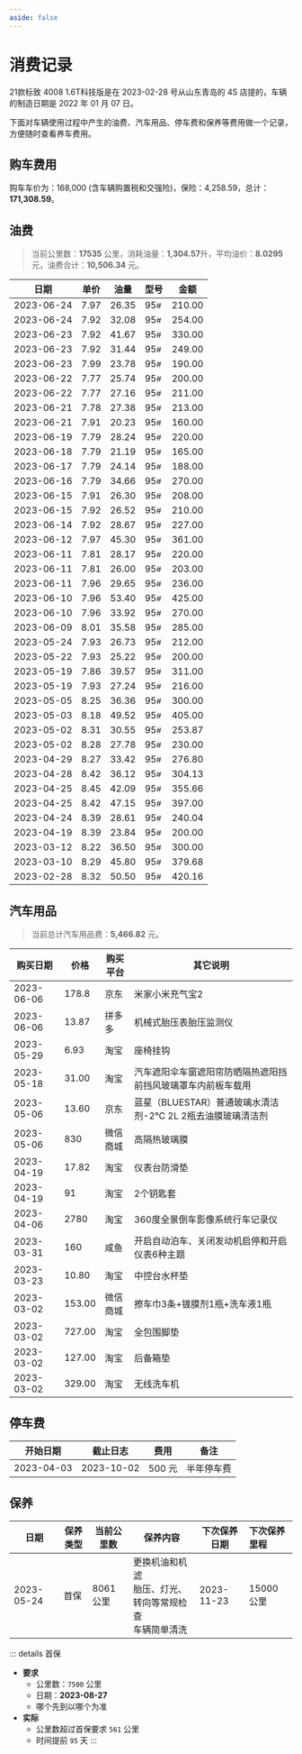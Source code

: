 ```yaml
---
aside: false
---
```


# 消费记录

21款标致 4008 1.6T科技版是在 2023-02-28 号从山东青岛的 4S 店提的，车辆的制造日期是 2022 年 01 月 07 日。

下面对车辆使用过程中产生的油费、汽车用品、停车费和保养等费用做一个记录，方便随时查看养车费用。

## 购车费用

购车车价为：168,000 (含车辆购置税和交强险)，保险：4,258.59，总计：**171,308.59**。

## 油费

> 当前公里数：**17535** 公里，消耗油量：**1,304.57**升，平均油价：**8.0295**元，油费合计：**10,506.34** 元。
> <!-- 油费合计： 420.16 + 379.68 + 300.00 + 200.00 + 240.04 + 397.00 + 355.66 + 304.13 + 276.80 + 230.00 + 253.87 + 405.00 + 300.00 + 216.00 + 311.00 + 200.00 + 212 + 210.00 + 254.00 + 330.00 + 249.00 + 190.00 + 200.00 + 211.00 + 213.00 + 160.00 + 220.00 + 165.00 + 188.00 + 270.00 + 208.00 + 210.00 + 227.00 + 361.00 + 220.00 + 203.00 + 236.00 + 425.00 + 270.00 + 285.00 = 10,506.34 -->
> <!-- 总油耗量：50.50 + 45.80 + 36.50 + 23.84 + 28.61 + 47.15 + 42.09 + 36.12 + 33.42 + 27.78 + 30.55 + 49.52 + 36.36 + 27.24 + 39.57 + 25.22 + 26.73 + 26.35 + 32.08 + 41.67 + 31.44 + 23.78 + 25.74 + 27.16 + 27.38 + 20.23 + 28.24 + 21.19 + 24.14 + 34.66 + 26.30 + 26.52 + 28.67 + 45.30 + 28.17 + 26.00 + 29.65 + 53.40 + 33.92 + 35.58 = 1,304.57 -->
> <!-- 平均油价（元/升）：(8.32 + 8.29 + 8.22 + 8.39 + 8.39 + 8.42 + 8.45 + 8.42 + 8.27 + 8.28 + 8.31 + 8.18 + 8.25 + 7.93 + 7.86 + 7.93 + 7.93 + 7.97 + 7.92 + 7.92 + 7.92 + 7.99 + 7.77 + 7.77 + 7.78 + 7.91 + 7.79 + 7.79 + 7.79 + 7.79 + 7.91 + 7.92 + 7.92 + 7.97 + 7.81 + 7.81 + 7.96 + 7.96 + 7.96 + 8.01) / 40 = 8.0295 -->

| 日期         | 单价   | 油量    | 型号                 | 金额     |
|------------|------|-------|--------------------|--------|
| 2023-06-24 | 7.97 | 26.35 | 95<small>#</small> | 210.00 |
| 2023-06-24 | 7.92 | 32.08 | 95<small>#</small> | 254.00 |
| 2023-06-23 | 7.92 | 41.67 | 95<small>#</small> | 330.00 |
| 2023-06-23 | 7.92 | 31.44 | 95<small>#</small> | 249.00 |
| 2023-06-23 | 7.99 | 23.78 | 95<small>#</small> | 190.00 |
| 2023-06-22 | 7.77 | 25.74 | 95<small>#</small> | 200.00 |
| 2023-06-22 | 7.77 | 27.16 | 95<small>#</small> | 211.00 |
| 2023-06-21 | 7.78 | 27.38 | 95<small>#</small> | 213.00 |
| 2023-06-21 | 7.91 | 20.23 | 95<small>#</small> | 160.00 |
| 2023-06-19 | 7.79 | 28.24 | 95<small>#</small> | 220.00 |
| 2023-06-18 | 7.79 | 21.19 | 95<small>#</small> | 165.00 |
| 2023-06-17 | 7.79 | 24.14 | 95<small>#</small> | 188.00 |
| 2023-06-16 | 7.79 | 34.66 | 95<small>#</small> | 270.00 |
| 2023-06-15 | 7.91 | 26.30 | 95<small>#</small> | 208.00 |
| 2023-06-15 | 7.92 | 26.52 | 95<small>#</small> | 210.00 |
| 2023-06-14 | 7.92 | 28.67 | 95<small>#</small> | 227.00 |
| 2023-06-12 | 7.97 | 45.30 | 95<small>#</small> | 361.00 |
| 2023-06-11 | 7.81 | 28.17 | 95<small>#</small> | 220.00 |
| 2023-06-11 | 7.81 | 26.00 | 95<small>#</small> | 203.00 |
| 2023-06-11 | 7.96 | 29.65 | 95<small>#</small> | 236.00 |
| 2023-06-10 | 7.96 | 53.40 | 95<small>#</small> | 425.00 |
| 2023-06-10 | 7.96 | 33.92 | 95<small>#</small> | 270.00 |
| 2023-06-09 | 8.01 | 35.58 | 95<small>#</small> | 285.00 |
| 2023-05-24 | 7.93 | 26.73 | 95<small>#</small> | 212.00 |
| 2023-05-22 | 7.93 | 25.22 | 95<small>#</small> | 200.00 | 
| 2023-05-19 | 7.86 | 39.57 | 95<small>#</small> | 311.00 |
| 2023-05-19 | 7.93 | 27.24 | 95<small>#</small> | 216.00 | 
| 2023-05-05 | 8.25 | 36.36 | 95<small>#</small> | 300.00 |
| 2023-05-03 | 8.18 | 49.52 | 95<small>#</small> | 405.00 |
| 2023-05-02 | 8.31 | 30.55 | 95<small>#</small> | 253.87 | 
| 2023-05-02 | 8.28 | 27.78 | 95<small>#</small> | 230.00 |
| 2023-04-29 | 8.27 | 33.42 | 95<small>#</small> | 276.80 |
| 2023-04-28 | 8.42 | 36.12 | 95<small>#</small> | 304.13 |
| 2023-04-25 | 8.45 | 42.09 | 95<small>#</small> | 355.66 |
| 2023-04-25 | 8.42 | 47.15 | 95<small>#</small> | 397.00 |
| 2023-04-24 | 8.39 | 28.61 | 95<small>#</small> | 240.04 | 
| 2023-04-19 | 8.39 | 23.84 | 95<small>#</small> | 200.00 |
| 2023-03-12 | 8.22 | 36.50 | 95<small>#</small> | 300.00 |
| 2023-03-10 | 8.29 | 45.80 | 95<small>#</small> | 379.68 |
| 2023-02-28 | 8.32 | 50.50 | 95<small>#</small> | 420.16 |

## 汽车用品

> 当前总计汽车用品费：**5,466.82** 元。
> <!-- 10.80 + 153.00 + 727.00 + 127.00 + 329.00 + 160 + 2780 + 91 + 17.82 + 830 + 13.60 + 31.00 + 3.93 + 13.87 + 178.8 = 5,466.82 -->

| 购买日期       | 价格     | 购买平台 | 其它说明                                  |
|------------|--------|------|---------------------------------------|
| 2023-06-06 | 178.8  | 京东   | 米家小米充气宝2                              | 
| 2023-06-06 | 13.87  | 拼多多  | 机械式胎压表胎压监测仪                           |
| 2023-05-29 | 6.93   | 淘宝   | 座椅挂钩                                  |
| 2023-05-18 | 31.00  | 淘宝   | 汽车遮阳伞车窗遮阳帘防晒隔热遮阳挡前挡风玻璃罩车内前板车载用        |
| 2023-05-06 | 13.60  | 京东   | 蓝星（BLUESTAR）普通玻璃水清洁剂-2℃ 2L 2瓶去油膜玻璃清洁剂 |
| 2023-05-06 | 830    | 微信商城 | 高隔热玻璃膜                                |
| 2023-04-19 | 17.82  | 淘宝   | 仪表台防滑垫                                |
| 2023-04-19 | 91     | 淘宝   | 2个钥匙套                                 |
| 2023-04-06 | 2780   | 淘宝   | 360度全景倒车影像系统行车记录仪                     |
| 2023-03-31 | 160    | 咸鱼   | 开启自动泊车、关闭发动机启停和开启仪表6种主题               |
| 2023-03-23 | 10.80  | 淘宝   | 中控台水杯垫                                |
| 2023-03-02 | 153.00 | 微信商城 | 擦车巾3条+镀膜剂1瓶+洗车液1瓶                     |
| 2023-03-02 | 727.00 | 淘宝   | 全包围脚垫                                 |
| 2023-03-02 | 127.00 | 淘宝   | 后备箱垫                                  |
| 2023-03-02 | 329.00 | 淘宝   | 无线洗车机                                 |

## 停车费

| 开始日期       | 截止日志       | 费用    | 备注    |
|------------|------------|-------|-------|
| 2023-04-03 | 2023-10-02 | 500 元 | 半年停车费 |

## 保养

| 日期         | 保养类型 | 当前公里数   | 保养内容                                   | 下次保养日期     | 下次保养里程   |
|------------|------|---------|----------------------------------------|------------|:---------|
| 2023-05-24 | 首保   | 8061 公里 | 更换机油和机滤<br />胎压、灯光、转向等常规检查<br />车辆简单清洗 | 2023-11-23 | 15000 公里 |

::: details 首保
- **要求** 
  - 公里数：`7500` 公里
  - 日期：**2023-08-27**
  - 哪个先到以哪个为准
- **实际**
  - 公里数超过首保要求 `561` 公里
  - 时间提前 `95` 天
:::